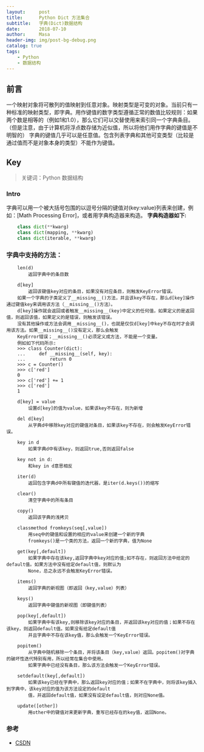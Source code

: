 ```yaml
---
layout:     post
title:      Python Dict 方法集合
subtitle:   字典(Dict)数据结构
date:       2018-07-10
author:     Masa
header-img: img/post-bg-debug.png
catalog: true
tags:
    - Python
    - 数据结构
---
```


## 前言

一个映射对象将可散列的值映射到任意对象。映射类型是可变的对象。当前只有一种标准的映射类型，即字典。用作键值的数字类型遵循正常的数值比较规则：如果两个数是相等的（例如1和1.0），那么它们可以交替使用来索引同一个字典条目。（但是注意，由于计算机将浮点数存储为近似值，所以将他们用作字典的键值是不明智的） 
字典的键值几乎可以是任意值。包含列表字典和其他可变类型（比较是通过值而不是对象本身的类型）不能作为键值。 


## Key

>关键词：Python 数据结构

### Intro

字典可以用一个被大括号包围的以逗号分隔的键值对(key:value)列表来创建，例 
如：[Math Processing Error]，或者用字典构造器来构造。
**字典构造器如下:**
```python
    class dict(**kwarg)
    class dict(mapping, **kwarg)
    class dict(iterable, **kwarg)
```

### 字典中支持的方法：
```
    len(d)
        返回字典中的条目数

    d[key]
        返回该键值key对应的条目，如果没有对应条目，则触发KeyError错误。
    如果一个字典的子类定义了__missing__()方法，并且该key不存在，那么d[key]操作通过键值key来调用该方法（__missing__()方法）。
    d[key]操作就会返回或者触发__missing__(key)中定义的任何值，如果定义的是返回值，则返回该值，如果定义的是错误，则触发该错误。
    没有其他操作或方法会调用__missing__()，也就是仅仅d[key]中key不存在时才会调用该方法。如果__missing__()没有定义，那么会触发
    KeyError错误；__missing__()必须定义成方法，不能是一个变量。
    例如如下代码所示:
    >>> class Counter(dict):
    ...     def __missing__(self, key):
    ...         return 0
    >>> c = Counter()
    >>> c['red']
    0
    >>> c['red'] += 1
    >>> c['red']
    1

    d[key] = value
        设置d[key]的值为value，如果该key不存在，则为新增

    del d[key]
        从字典d中移除key对应的键值对条目，如果该key不存在，则会触发KeyError错误。

    key in d
        如果字典d中有该key，则返回true,否则返回false

    key not in d:
        和key in d意思相反

    iter(d)
        返回包含字典d中所有键值的迭代器，是iter(d.keys())的缩写

    clear()
        清空字典中的所有条目

    copy() 
        返回该字典的浅拷贝

    classmethod fromkeys(seq[,value])
        用seq中的键值和设置的相应的value来创建一个新的字典
        fromkeys()是一个类的方法，返回一个新的字典，值为None

    get(key[,default])
        如果字典中存在该key,返回字典中key对应的值;如不存在，则返回方法中给定的default值。如果方法中没有给定default值，则默认为
        None，总之永远不会触发KeyError错误。

    items()
        返回字典的新视图（即返回（key,value）列表）

    keys()
        返回字典中键值的新视图（即键值列表）

    pop(key[,default])
        如果字典中有该key,则移除该key对应的条目，并返回该key对应的值；如果不存在该key，则返回default值。如果没有给定default值
        并且字典中不存在该key值，那么会触发一个KeyError错误。

    popitem()
        从字典中随机移除一个条目，并将该条目（key,value）返回。popitem()对字典的破坏性迭代特别有用，所以经常在集合中使用。
        如果字典中已经没有条目，那么该方法会触发一个KeyError错误。

    setdefault(key[,default])
        如果该key已经在字典中，那么返回key对应的值；如果不在字典中，则将该key插入到字典中，该key对应的值为该方法设定的default
        值，并返回default值，如果没有设定default值，则对应None值。

    update([other])
        用other中的键值对来更新字典，重写已经存在的key值，返回None。
```


### 参考

- [CSDN](https://blog.csdn.net/jeryjeryjery/article/details/72772145)

